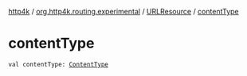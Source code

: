 [http4k](../../index.md) / [org.http4k.routing.experimental](../index.md) / [URLResource](index.md) / [contentType](./content-type.md)

# contentType

`val contentType: `[`ContentType`](../../org.http4k.core/-content-type/index.md)